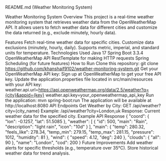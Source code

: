 README.md (Weather Monitoring System)

Weather Monitoring System
Overview
This project is a real-time weather monitoring system that retrieves weather data from the OpenWeatherMap API. It allows users to fetch weather data for different cities and customize the data returned (e.g., exclude minutely, hourly data).

Features
Fetch real-time weather data for specific cities.
Customize data exclusions (minutely, hourly, daily).
Supports metric, imperial, and standard units for temperature.
Technologies Used
Java 17
Spring Boot 3.3.4
OpenWeatherMap API
RestTemplate for making HTTP requests
Spring Scheduling (for future features)
How to Run
Clone this repository:
git clone https://github.com/khanshaif9102/weather-monitoring-system.git
Get your OpenWeatherMap API key:
Sign up at OpenWeatherMap to get your free API key.
Update the application.properties file located in src/main/resources with your API key:
weather.api.url=https://api.openweathermap.org/data/2.5/weather?q={city}&appid={key}
weather.api.key=your_openweathermap_api_key
Run the application:
mvn spring-boot:run
The application will be available at http://localhost:8080
API Endpoints
Get Weather by City:
GET /api/weather?city={city_name}
Example: /api/weather?city=London,uk
Response: Current weather data for the specified city.
Example API Response
{
  "coord": {
    "lon": -0.1257,
    "lat": 51.5085
  },
  "weather": [
    {
      "id": 500,
      "main": "Rain",
      "description": "light rain",
      "icon": "10d"
    }
  ],
  "main": {
    "temp": 280.32,
    "feels_like": 278.34,
    "temp_min": 279.15,
    "temp_max": 281.15,
    "pressure": 1012,
    "humidity": 81
  },
  "wind": {
    "speed": 4.12,
    "deg": 240
  },
  "clouds": {
    "all": 90
  },
  "name": "London",
  "cod": 200
}
Future Improvements
Add weather alerts for specific thresholds (e.g., temperature over 35°C).
Store historical weather data for trend analysis.
